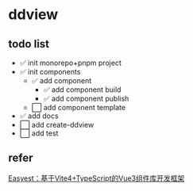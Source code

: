 # ddview
## todo list
- :white_check_mark: init monorepo+pnpm project
- :white_check_mark: init components
  - :white_check_mark: add component
    - :white_check_mark: add component build 
    - :white_check_mark: add component publish
  - :white_large_square: add component template 
- :white_check_mark: add docs 
- :white_large_square: add create-ddview
- :white_large_square: add test
## refer
[Easyest：基于Vite4+TypeScript的Vue3组件库开发框架](https://github.com/qddidi/easyest "基于Vite4+TypeScript的Vue3组件库开发框架")